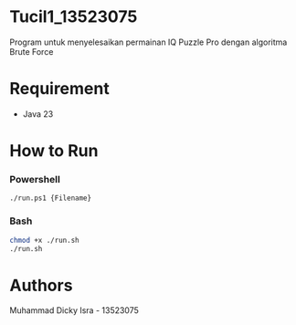 # Tucil1_13523075

<!--
README yang minimal berisi:
Penjelasan singkat program yang dibuat.
Requirement program dan instalasi tertentu bila ada.
Cara mengkompilasi program bila perlu dikompilasi.
Cara menjalankan dan menggunakan program.
Author / identitas pembuat.
 -->

Program untuk menyelesaikan permainan IQ Puzzle Pro dengan algoritma Brute Force

# Requirement

- Java 23

# How to Run

### Powershell

```pwsh
./run.ps1 {Filename}
```

### Bash

```sh
chmod +x ./run.sh
./run.sh
```

# Authors

Muhammad Dicky Isra - 13523075
